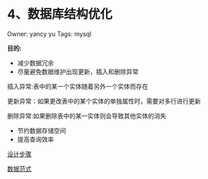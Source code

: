 # 4、数据库结构优化

Owner: yancy yu
Tags: mysql

**目的:**

- 减少数据冗余
- 尽量避免数据维护出现更新，插入和删除异常

插入异常:表中的某一个实体随着另外一个实体而存在

更新异常：如果更改表中的某个实体的单独属性时，需要对多行进行更新

删除异常:如果删除表中的某一实体则会导致其他实体的消失

- 节约数据存储空间
- 提高查询效率

[设计步骤](%E8%AE%BE%E8%AE%A1%E6%AD%A5%E9%AA%A4%2085ad429276634ed08c5836c825569dfb.md)

[数据范式](%E6%95%B0%E6%8D%AE%E8%8C%83%E5%BC%8F%20762a25e9c12440a4915560f8cbec6938.md)